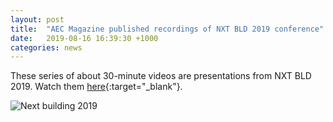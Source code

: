 ```yaml
---
layout: post
title:  "AEC Magazine published recordings of NXT BLD 2019 conference"
date:   2019-08-16 16:39:30 +1000
categories: news
---
```


These series of about 30-minute videos are presentations from NXT BLD 2019.
Watch them [here](https://www.youtube.com/channel/UCuTglVHmQiL13qSZBnjACdA/playlists){:target="_blank"}.

![Next building 2019](..\..\..\..\images\news\nxtblg2019.gif)


